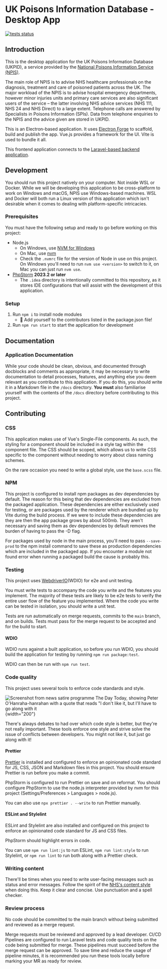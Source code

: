 # UK Poisons Information Database - Desktop App

[![tests status](https://gitlab.com/juicy-media-ltd/ukpid/ukpid-desktop-app/badges/main/pipeline.svg)](https://gitlab.com/juicy-media-ltd/ukpid/ukpid-desktop-app/commits/main)

## Introduction

This is the desktop application for the UK Poisons Information Database (UKPID), a service provided by
the [National Poisons Information Service (NPIS)](https://www.npis.org/).

The main role of NPIS is to advise NHS healthcare professionals on the diagnosis, treatment and care of poisoned
patients across the UK. The major workload of the NPIS is to advise hospital emergency departments, however minor
injuries units and primary care services are also significant users of the service – the latter involving NHS advice
services (NHS 111, NHS 24 and NHS Direct) to a large extent. Telephone calls are answered by Specialists in Poisons
Information (SPIs). Data from telephone enquiries to the NPIS and the advice given are stored in UKPID.

This is an Electron-based application. It uses [Electron Forge](https://www.electronforge.io/) to scaffold, build and
publish the app. Vue.js provides a framework for the UI. Vite is used to bundle it all.

This frontend application connects to
the [Laravel-based backend application](https://gitlab.com/juicy-media-ltd/ukpid/ukpid-backend).

## Development

You should run this project natively on your computer. Not inside WSL or Docker. While we will be developing this
application to be cross-platform to work on Windows and macOS, NPIS use Windows-based machines. WSL and Docker will both
run a Linux version of this application which isn't desirable when it comes to dealing with platform-specific
intricacies.

### Prerequisites

You must have the following setup and ready to go before working on this project:

- Node.js
  - On Windows, use [NVM for Windows](https://github.com/coreybutler/nvm-windows)
  - On Mac, use [nvm](https://github.com/nvm-sh/nvm)
  - Check the `.nvmrc` file for the version of Node in use on this project. On Windows you'll need to
    run `nvm use <version>` to switch to it, on Mac you can just run `nvm use`.
- [PhpStorm](https://www.jetbrains.com/phpstorm/) **2023.2 or later**
  - The `.idea` directory is intentionally committed to this repository, as it stores IDE configurations that will
    assist with the development of this application.

### Setup

1. Run `npm i` to install node modules
   - 🤩 Add yourself to the contributors listed in the package.json file!
2. Run `npm run start` to start the application for development

## Documentation

### Application Documentation

While your code should be clean, obvious, and documented through docblocks and comments as appropriate, it may be
necessary to write documentation to detail processes, features, and anything else you deem relevant as you contribute to
this application. If you do this, you should write it in a Markdown file in the `/docs` directory. **You must** also
familiarise yourself with the contents of the `/docs` directory before contributing to this project.

## Contributing

### CSS

This application makes use of Vue's Single-File components. As such, the styling for a component should be included in a
style tag within the component file. The CSS should be scoped, which allows us to write CSS specific to the component
without needing to worry about class naming schemes.

On the rare occasion you need to write a global style, use the `base.scss` file.

### NPM

This project is configured to install npm packages as dev dependencies by default. The reason for this being that dev
dependencies are excluded from the packaged application. These dependencies are either exclusively used for testing, or
are packages used by the renderer which are bundled up by Vite during the build process. If we were to include these
dependencies are they are then the app package grows by about 500mb. They aren't necessary and saving them as dev
dependencies by default removes the burden of having to pass the -D flag.

For packages used by node in the main process, you'll need to pass `--save-prod` to the npm install command to save
these as production dependencies which are included in the packaged app. If you encounter a module not found error when
running a packaged build the cause is probably this.

### Testing

This project uses [WebdriverIO](https://webdriver.io/)(WDIO) for e2e and unit testing.

You must write tests to accompany the code you write and the features you implement. The majority of these tests are
likely to be e2e tests to verify the entire user flow of the feature you implemented. Where the code you
write can be tested in isolation, you should write a unit test.

Tests are run automatically on merge requests, commits to the `main` branch, and on builds. Tests must pass for the
merge request to be accepted and for the build to start.

#### WDIO

WDIO runs against a built application, so before you run WDIO, you should build the application for testing by
running `npm run package:test`.

WDIO can then be run with `npm run test`.

### Code quality

This project uses several tools to enforce code standards and style.

<!-- /* @formatter:off */ -->

![Screenshot from news satire programme The Day Today, showing Peter O'Hanraha-hanrahan with a quote that reads "I don't like it, but I'll have to go along with it](https://i.imgur.com/aYa6uPG.jpeg){width="200"}

<!-- /* @formatter:on */ -->

There's always debates to had over which code style is better, but they're not really important. These tools enforce one
style and strive solve the issue of conflicts between developers. You might not like it, but just go along with it!

#### Prettier

[Prettier](https://prettier.io) is installed and configured to enforce an opinionated code standard
for JS, CSS, JSON and Markdown files in this project. You should ensure Prettier is run before you make a commit.

PhpStorm is configured to run Prettier on save and on reformat. You should configure PhpStorm to use the node.js
interpreter provided by nvm for this project (Settings/Preferences > Languages > node.js).

You can also use `npx prettier . --write` to run Prettier manually.

#### ESLint and Stylelint

ESLint and Stylelint are also installed and configured on this project to enforce an opinionated code standard for JS
and CSS files.

PhpStorm should highlight errors in code.

You can use `npm run lint:js` to run ESLint, `npm run lint:style` to run
Stylelint, or `npm run lint` to run both along with a Prettier check.

### Writing content

There'll be times when you need to write user-facing messages such as status and error messages. Follow the spirit of
the [NHS's content style](https://service-manual.nhs.uk/content/how-we-write) when doing this. Keep it clear and
concise. Use punctuation and a spell checker.

### Review process

No code should be committed to the main branch without being submitted and reviewed as a merge request.

Merge requests must be reviewed and approved by a lead developer. CI/CD Pipelines are configured to run Laravel tests
and code quality tests on the code being submitted for merge. These pipelines must succeed before the merge request can
be approved. To save time and reduce the usage of pipeline minutes, it is recommended you run these tools locally before
marking your MR as ready for review.
